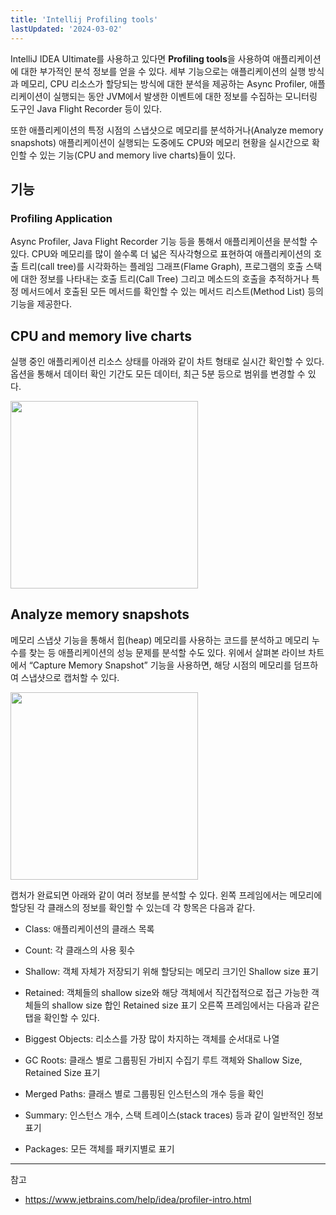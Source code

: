 ```yaml
---
title: 'Intellij Profiling tools'
lastUpdated: '2024-03-02'
---
```


IntelliJ IDEA Ultimate를 사용하고 있다면 **Profiling tools**을 사용하여 애플리케이션에 대한 부가적인 분석 정보를 얻을 수 있다. 세부 기능으로는 애플리케이션의 실행 방식과 메모리, CPU 리소스가 할당되는 방식에 대한 분석을 제공하는 Async Profiler, 애플리케이션이 실행되는 동안 JVM에서 발생한 이벤트에 대한 정보를 수집하는 모니터링 도구인 Java Flight Recorder 등이 있다.

또한 애플리케이션의 특정 시점의 스냅샷으로 메모리를 분석하거나(Analyze memory snapshots) 애플리케이션이 실행되는 도중에도 CPU와 메모리 현황을 실시간으로 확인할 수 있는 기능(CPU and memory live charts)들이 있다.

## 기능

### Profiling Application

Async Profiler, Java Flight Recorder 기능 등을 통해서 애플리케이션을 분석할 수 있다. CPU와 메모리를 많이 쓸수록 더 넓은 직사각형으로 표현하여 애플리케이션의 호출 트리(call tree)를 시각화하는 플레임 그래프(Flame Graph), 프로그램의 호출 스택에 대한 정보를 나타내는 호출 트리(Call Tree) 그리고 메소드의 호출을 추적하거나 특정 메서드에서 호출된 모든 메서드를 확인할 수 있는 메서드 리스트(Method List) 등의 기능을 제공한다. 

## CPU and memory live charts

실행 중인 애플리케이션 리소스 상태를 아래와 같이 차트 형태로 실시간 확인할 수 있다. 옵션을 통해서 데이터 확인 기간도 모든 데이터, 최근 5분 등으로 범위를 변경할 수 있다.

<img height=300px src="https://github.com/artilleryio/artillery-core/assets/81006587/3de30f4a-9df0-428d-b6c3-c1f7e32aa127">

## Analyze memory snapshots

메모리 스냅샷 기능을 통해서 힙(heap) 메모리를 사용하는 코드를 분석하고 메모리 누수를 찾는 등 애플리케이션의 성능 문제를 분석할 수도 있다. 위에서 살펴본 라이브 차트에서 “Capture Memory Snapshot” 기능을 사용하면, 해당 시점의 메모리를 덤프하여 스냅샷으로 캡처할 수 있다.

<img height=300px src="https://github.com/artilleryio/artillery-core/assets/81006587/499993b4-42e1-46a0-86b8-d752767174c7">

캡처가 완료되면 아래와 같이 여러 정보를 분석할 수 있다. 왼쪽 프레임에서는 메모리에 할당된 각 클래스의 정보를 확인할 수 있는데 각 항목은 다음과 같다.

- Class: 애플리케이션의 클래스 목록
- Count: 각 클래스의 사용 횟수
- Shallow: 객체 자체가 저장되기 위해 할당되는 메모리 크기인 Shallow size 표기
- Retained: 객체들의 shallow size와 해당 객체에서 직간접적으로 접근 가능한 객체들의 shallow size 합인 Retained size 표기
오른쪽 프레임에서는 다음과 같은 탭을 확인할 수 있다.

- Biggest Objects: 리소스를 가장 많이 차지하는 객체를 순서대로 나열
- GC Roots: 클래스 별로 그룹핑된 가비지 수집기 루트 객체와 Shallow Size, Retained Size 표기
- Merged Paths: 클래스 별로 그룹핑된 인스턴스의 개수 등을 확인
- Summary: 인스턴스 개수, 스택 트레이스(stack traces) 등과 같이 일반적인 정보 표기
- Packages: 모든 객체를 패키지별로 표기

---
참고
- https://www.jetbrains.com/help/idea/profiler-intro.html
